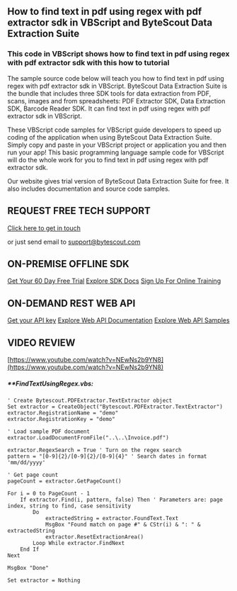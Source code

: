 ## How to find text in pdf using regex with pdf extractor sdk in VBScript and ByteScout Data Extraction Suite

### This code in VBScript shows how to find text in pdf using regex with pdf extractor sdk with this how to tutorial

The sample source code below will teach you how to find text in pdf using regex with pdf extractor sdk in VBScript. ByteScout Data Extraction Suite is the bundle that includes three SDK tools for data extraction from PDF, scans, images and from spreadsheets: PDF Extractor SDK, Data Extraction SDK, Barcode Reader SDK. It can find text in pdf using regex with pdf extractor sdk in VBScript.

 These VBScript code samples for VBScript guide developers to speed up coding of the application when using ByteScout Data Extraction Suite.  Simply copy and paste in your VBScript project or application you and then run your app! This basic programming language sample code for VBScript will do the whole work for you to find text in pdf using regex with pdf extractor sdk.

Our website gives trial version of ByteScout Data Extraction Suite for free. It also includes documentation and source code samples.

## REQUEST FREE TECH SUPPORT

[Click here to get in touch](https://bytescout.zendesk.com/hc/en-us/requests/new?subject=ByteScout%20Data%20Extraction%20Suite%20Question)

or just send email to [support@bytescout.com](mailto:support@bytescout.com?subject=ByteScout%20Data%20Extraction%20Suite%20Question) 

## ON-PREMISE OFFLINE SDK 

[Get Your 60 Day Free Trial](https://bytescout.com/download/web-installer?utm_source=github-readme)
[Explore SDK Docs](https://bytescout.com/documentation/index.html?utm_source=github-readme)
[Sign Up For Online Training](https://academy.bytescout.com/)


## ON-DEMAND REST WEB API

[Get your API key](https://pdf.co/documentation/api?utm_source=github-readme)
[Explore Web API Documentation](https://pdf.co/documentation/api?utm_source=github-readme)
[Explore Web API Samples](https://github.com/bytescout/ByteScout-SDK-SourceCode/tree/master/PDF.co%20Web%20API)

## VIDEO REVIEW

[https://www.youtube.com/watch?v=NEwNs2b9YN8](https://www.youtube.com/watch?v=NEwNs2b9YN8)




<!-- code block begin -->

##### ****FindTextUsingRegex.vbs:**
    
```
' Create Bytescout.PDFExtractor.TextExtractor object
Set extractor = CreateObject("Bytescout.PDFExtractor.TextExtractor")
extractor.RegistrationName = "demo"
extractor.RegistrationKey = "demo"

' Load sample PDF document
extractor.LoadDocumentFromFile("..\..\Invoice.pdf")

extractor.RegexSearch = True ' Turn on the regex search
pattern = "[0-9]{2}/[0-9]{2}/[0-9]{4}" ' Search dates in format 'mm/dd/yyyy'

' Get page count
pageCount = extractor.GetPageCount()

For i = 0 to PageCount - 1 
    If extractor.Find(i, pattern, false) Then ' Parameters are: page index, string to find, case sensitivity
        Do
            extractedString = extractor.FoundText.Text
            MsgBox "Found match on page #" & CStr(i) & ": " & extractedString
            extractor.ResetExtractionArea()
        Loop While extractor.FindNext
    End If
Next

MsgBox "Done"

Set extractor = Nothing

```

<!-- code block end -->